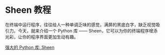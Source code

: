 # Sheen 教程

<show-structure depth="3"/>


在终端中运行程序，往往给人一种单调乏味的感觉，满屏的黑底白字，缺乏视觉吸引力。今天，就来介绍一个 Python 库 —— Sheen，它可以为你的终端程序增添光彩，让你的程序界面更加生动有趣。

<seealso>
<category ref="ref_docs">
    <a href="https://mp.weixin.qq.com/s/ywYSCXZwWYU22toHhlEmjA">强大的 Python 库: Sheen</a>
</category>
<category ref="ref_github">
</category>
<category ref="ref_issues">
</category>
<category ref="ref_hf">
</category>
<category ref="ref_ms">
</category>
</seealso>


